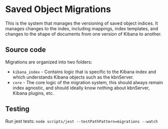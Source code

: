 # Saved Object Migrations

This is the system that manages the versioning of saved object indices. It manages changes to the index, including mappings, index templates, and changes to the shape of documents from one version of Kibana to another.

## Source code

Migrations are organized into two folders:

- `kibana_index` - Contains logic that is specific to the Kibana index and which understands Kibana objects such as the kbnServer.
- `core` - The core logic of the migration system, this should always remain index agnostic, and should ideally know nothing about kbnServer, Kibana plugins, etc.


## Testing

Run jest tests: `node scripts/jest --testPathPattern=migrations --watch`
